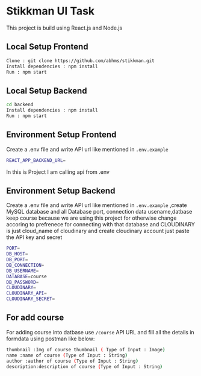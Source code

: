 # Stikkman UI Task

This project is build using React.js and Node.js


## Local Setup Frontend
```bash
Clone : git clone https://github.com/abhms/stikkman.git
Install dependencies : npm install
Run : npm start
```
## Local Setup Backend
```bash
cd backend
Install dependencies : npm install
Run : npm start
```

## Environment Setup Frontend

Create a .env file and write API url like mentioned in `.env.example`
```bash
REACT_APP_BACKEND_URL=
```

In this is Project I am calling api from .env 

## Environment Setup Backend
Create a .env file and write API url like mentioned in `.env.example` ,create MySQL database and all Database port, connection data usename,datbase keep course because we are using this project for otherwise change accoring to prefrenece for connecting with that database and CLOUDINARY is just cloud_name of cloudinary and create cloudinary account just paste the API key and secret 
```bash
PORT=
DB_HOST=
DB_PORT=
DB_CONNECTION=
DB_USERNAME=
DATABASE=course
DB_PASSWORD=
CLOUDINARY=   
CLOUDINARY_API=
CLOUDINARY_SECRET=
```
## For add course
For adding course into datbase use `/course` API URL and fill all the details in formdata using postman like below:
```bash
thumbnail :Img of course thumbnail ( Type of Input : Image)
name :name of course (Type of Input : String)
author :author of course (Type of Input : String)
description:description of course (Type of Input : String)
```